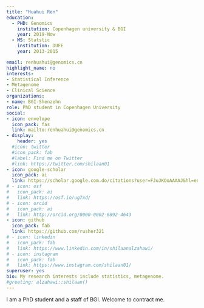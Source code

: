 ```yaml
---
title: "Huahui Ren"
education:
  - PHD: Genomics
    institution: Copenhagen university & BGI
    year: 2019-Now
  - MS: Statstic
    institution: DUFE
    year: 2013-2015

email: renhuahui@genomics.cn
highlight_name: no
interests:
- Statistical Inference
- Metagenome
- Clinical Science
organizations:
- name: BGI-Shenzehn
role: PhD student in Copenhagen University
social:
- icon: envelope
  icon_pack: fas
  link: mailto:renhuahui@genomics.cn 
- display:
    header: yes
  #icon: twitter
  #icon_pack: fab
  #label: Find me on Twitter
  #link: https://twitter.com/shilaan01
- icon: google-scholar
  icon_pack: ai
  link: https://scholar.google.com.do/citations?user=FJuJKOoAAAAJ&hl=en
# - icon: osf
#   icon_pack: ai
#   link: https://osf.io/ug7xd/ 
# - icon: orcid
#   icon_pack: ai
#   link: http://orcid.org/0000-0002-6892-4643 
- icon: github
  icon_pack: fab
  link: https://github.com/rusher321
# - icon: linkedin
#   icon_pack: fab
#   link: https://www.linkedin.com/in/shilaanalzahawi/
# - icon: instagram
#   icon_pack: fab
#   link: https://www.instagram.com/shilaan01/ 
superuser: yes
bio: My research interests include statistics, metagenome. 
#greeting: alzahawi::shilaan()
---
```


I am a PhD student and a staff of BGI. Welcome to contract me. 
